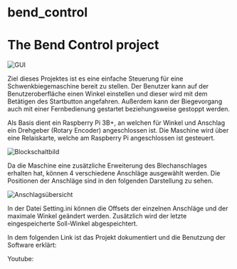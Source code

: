 # bend_control

The Bend Control project
=======================
![GUI](https://user-images.githubusercontent.com/74402649/173091997-91704721-b7f8-4ba4-814e-5833e5d7094b.png)

Ziel dieses Projektes ist es eine einfache Steuerung für eine Schwenkbiegemaschine bereit zu stellen. Der Benutzer kann auf der Benutzeroberfläche einen Winkel einstellen und dieser wird mit dem Betätigen des Startbutton angefahren. Außerdem kann der Biegevorgang auch mit einer Fernbedienung gestartet beziehungsweise gestoppt werden.

Als Basis dient ein Raspberry Pi 3B+, an welchen für Winkel und Anschlag ein Drehgeber (Rotary Encoder) angeschlossen ist. Die Maschine wird über eine Relaiskarte, welche am Raspberry Pi angeschlossen ist gesteuert.

![Blockschaltbild](https://user-images.githubusercontent.com/74402649/173093690-f0c3f352-85b0-4417-9725-6c1419003c65.png)

Da die Maschine eine zusätzliche Erweiterung des Blechanschlages erhalten hat, können 4 verschiedene Anschläge ausgewählt werden. Die Positionen der Anschläge sind in den folgenden Darstellung zu sehen.

![Anschlagsübersicht](https://user-images.githubusercontent.com/74402649/173094121-9cffd107-f323-4961-802a-e0d004216b90.png)

In der Datei Setting.ini können die Offsets der einzelnen Anschläge und der maximale Winkel geändert werden. Zusätzlich wird der letzte eingespeicherte Soll-Winkel abgespeichtert.

In dem folgenden Link ist das Projekt dokumentiert und die Benutzung der Software erklärt:

Youtube:



